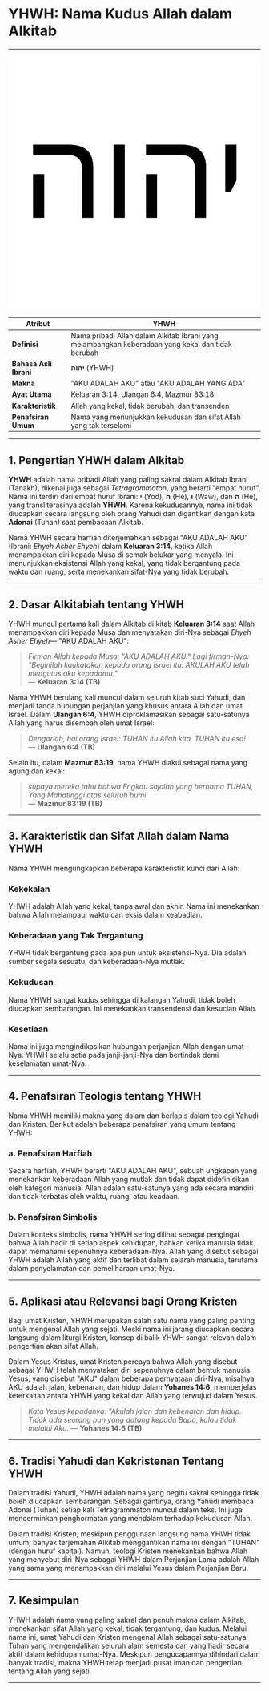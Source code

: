 # YHWH: Nama Kudus Allah dalam Alkitab

---

![Ilustrasi Nama YHWH dalam Huruf Ibrani](img/yhwh.svg)

| **Atribut** | **YHWH** |
|---|---|
| **Definisi** | Nama pribadi Allah dalam Alkitab Ibrani yang melambangkan keberadaan yang kekal dan tidak berubah |
| **Bahasa Asli Ibrani** | **יהוה** (YHWH) |
| **Makna** | "AKU ADALAH AKU" atau "AKU ADALAH YANG ADA" |
| **Ayat Utama** | Keluaran 3:14, Ulangan 6:4, Mazmur 83:18 |
| **Karakteristik** | Allah yang kekal, tidak berubah, dan transenden |
| **Penafsiran Umum** | Nama yang menunjukkan kekudusan dan sifat Allah yang tak terselami |

---

## 1. Pengertian YHWH dalam Alkitab

**YHWH** adalah nama pribadi Allah yang paling sakral dalam Alkitab Ibrani (Tanakh), dikenal juga sebagai *Tetragrammaton*, yang berarti "empat huruf". Nama ini terdiri dari empat huruf Ibrani: **י** (Yod), **ה** (He), **ו** (Waw), dan **ה** (He), yang transliterasinya adalah **YHWH**. Karena kekudusannya, nama ini tidak diucapkan secara langsung oleh orang Yahudi dan digantikan dengan kata **Adonai** (Tuhan) saat pembacaan Alkitab.

Nama YHWH secara harfiah diterjemahkan sebagai "AKU ADALAH AKU" (Ibrani: *Ehyeh Asher Ehyeh*) dalam **Keluaran 3:14**, ketika Allah menampakkan diri kepada Musa di semak belukar yang menyala. Ini menunjukkan eksistensi Allah yang kekal, yang tidak bergantung pada waktu dan ruang, serta menekankan sifat-Nya yang tidak berubah.

---

## 2. Dasar Alkitabiah tentang YHWH

YHWH muncul pertama kali dalam Alkitab di kitab **Keluaran 3:14** saat Allah menampakkan diri kepada Musa dan menyatakan diri-Nya sebagai *Ehyeh Asher Ehyeh*— "AKU ADALAH AKU":

> *Firman Allah kepada Musa: "AKU ADALAH AKU." Lagi firman-Nya: "Beginilah kaukatakan kepada orang Israel itu: AKULAH AKU telah mengutus aku kepadamu."*  
> — **Keluaran 3:14 (TB)**

Nama YHWH berulang kali muncul dalam seluruh kitab suci Yahudi, dan menjadi tanda hubungan perjanjian yang khusus antara Allah dan umat Israel. Dalam **Ulangan 6:4**, YHWH diproklamasikan sebagai satu-satunya Allah yang harus disembah oleh umat Israel:

> *Dengarlah, hai orang Israel: TUHAN itu Allah kita, TUHAN itu esa!*  
> — **Ulangan 6:4 (TB)**

Selain itu, dalam **Mazmur 83:19**, nama YHWH diakui sebagai nama yang agung dan kekal:

> *supaya mereka tahu bahwa Engkau sajalah yang bernama TUHAN, Yang Mahatinggi atas seluruh bumi.*  
> — **Mazmur 83:19 (TB)**

---

## 3. Karakteristik dan Sifat Allah dalam Nama YHWH

Nama YHWH mengungkapkan beberapa karakteristik kunci dari Allah:

### Kekekalan

YHWH adalah Allah yang kekal, tanpa awal dan akhir. Nama ini menekankan bahwa Allah melampaui waktu dan eksis dalam keabadian.
  
### Keberadaan yang Tak Tergantung

YHWH tidak bergantung pada apa pun untuk eksistensi-Nya. Dia adalah sumber segala sesuatu, dan keberadaan-Nya mutlak.

### Kekudusan

Nama YHWH sangat kudus sehingga di kalangan Yahudi, tidak boleh diucapkan sembarangan. Ini menekankan transendensi dan kesucian Allah.

### Kesetiaan

Nama ini juga mengindikasikan hubungan perjanjian Allah dengan umat-Nya. YHWH selalu setia pada janji-janji-Nya dan bertindak demi keselamatan umat-Nya.

---

## 4. Penafsiran Teologis tentang YHWH

Nama YHWH memiliki makna yang dalam dan berlapis dalam teologi Yahudi dan Kristen. Berikut adalah beberapa penafsiran yang umum tentang YHWH:

### a. Penafsiran Harfiah

Secara harfiah, YHWH berarti "AKU ADALAH AKU", sebuah ungkapan yang menekankan keberadaan Allah yang mutlak dan tidak dapat didefinisikan oleh kategori manusia. Allah adalah satu-satunya yang ada secara mandiri dan tidak terbatas oleh waktu, ruang, atau keadaan.

### b. Penafsiran Simbolis

Dalam konteks simbolis, nama YHWH sering dilihat sebagai pengingat bahwa Allah hadir di setiap aspek kehidupan, bahkan ketika manusia tidak dapat memahami sepenuhnya keberadaan-Nya. Allah yang disebut sebagai YHWH adalah Allah yang aktif dan terlibat dalam sejarah manusia, terutama dalam penyelamatan dan pemeliharaan umat-Nya.

---

## 5. Aplikasi atau Relevansi bagi Orang Kristen

Bagi umat Kristen, YHWH merupakan salah satu nama yang paling penting untuk mengenal Allah yang sejati. Meski nama ini jarang diucapkan secara langsung dalam liturgi Kristen, konsep di balik YHWH sangat relevan dalam pengertian akan sifat Allah.

Dalam Yesus Kristus, umat Kristen percaya bahwa Allah yang disebut sebagai YHWH telah menyatakan diri sepenuhnya dalam bentuk manusia. Yesus, yang disebut "AKU" dalam beberapa pernyataan diri-Nya, misalnya AKU adalah jalan, kebenaran, dan hidup dalam **Yohanes 14:6**, memperjelas keterkaitan antara YHWH yang kekal dan Allah yang terwujud dalam Yesus.

> *Kata Yesus kepadanya: "Akulah jalan dan kebenaran dan hidup. Tidak ada seorang pun yang datang kepada Bapa, kalau tidak melalui Aku.*
> — **Yohanes 14:6 (TB)**

---

## 6. Tradisi Yahudi dan Kekristenan Tentang YHWH

Dalam tradisi Yahudi, YHWH adalah nama yang begitu sakral sehingga tidak boleh diucapkan sembarangan. Sebagai gantinya, orang Yahudi membaca Adonai (Tuhan) setiap kali Tetragrammaton muncul dalam teks. Ini juga mencerminkan penghormatan yang mendalam terhadap kekudusan Allah.

Dalam tradisi Kristen, meskipun penggunaan langsung nama YHWH tidak umum, banyak terjemahan Alkitab menggantikan nama ini dengan "TUHAN" (dengan huruf kapital). Namun, teologi Kristen menekankan bahwa Allah yang menyebut diri-Nya sebagai YHWH dalam Perjanjian Lama adalah Allah yang sama yang menampakkan diri melalui Yesus dalam Perjanjian Baru.

---

## 7. Kesimpulan

YHWH adalah nama yang paling sakral dan penuh makna dalam Alkitab, menekankan sifat Allah yang kekal, tidak tergantung, dan kudus. Melalui nama ini, umat Yahudi dan Kristen mengenal Allah sebagai satu-satunya Tuhan yang mengendalikan seluruh alam semesta dan yang hadir secara aktif dalam kehidupan umat-Nya. Meskipun pengucapannya dihindari dalam banyak tradisi, makna YHWH tetap menjadi pusat iman dan pengertian tentang Allah yang sejati.

---
